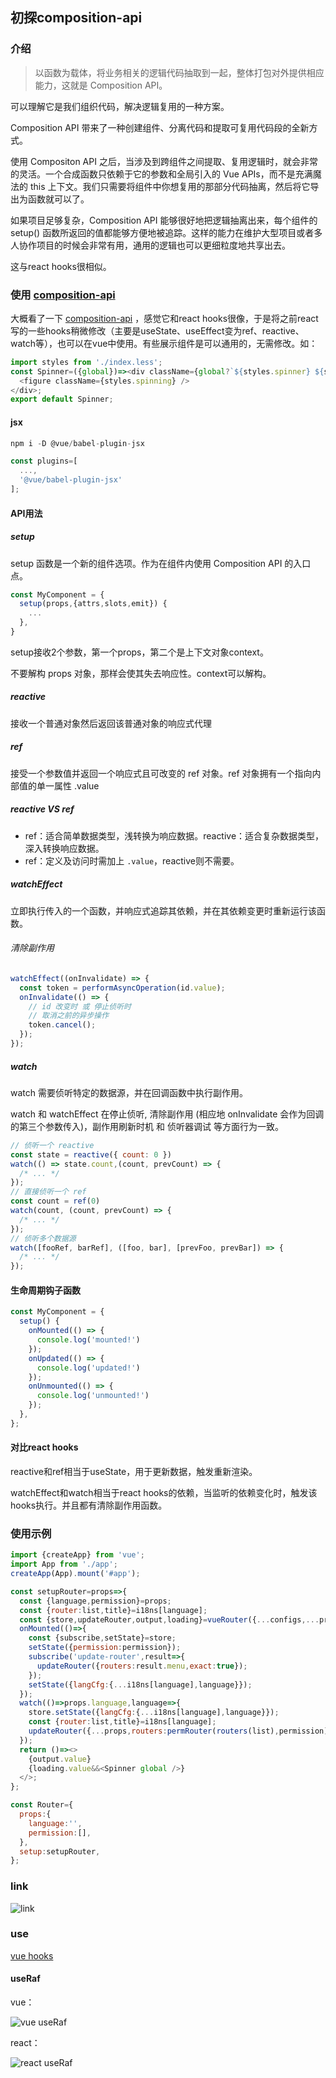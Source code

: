 ## 初探composition-api

### 介绍

> 以函数为载体，将业务相关的逻辑代码抽取到一起，整体打包对外提供相应能力，这就是 Composition API。

可以理解它是我们组织代码，解决逻辑复用的一种方案。

Composition API 带来了一种创建组件、分离代码和提取可复用代码段的全新方式。

使用 Compositon API 之后，当涉及到跨组件之间提取、复用逻辑时，就会非常的灵活。一个合成函数只依赖于它的参数和全局引入的 Vue APIs，而不是充满魔法的 this 上下文。我们只需要将组件中你想复用的那部分代码抽离，然后将它导出为函数就可以了。

如果项目足够复杂，Composition API 能够很好地把逻辑抽离出来，每个组件的 setup() 函数所返回的值都能够方便地被追踪。这样的能力在维护大型项目或者多人协作项目的时候会非常有用，通用的逻辑也可以更细粒度地共享出去。

这与react hooks很相似。

### 使用 [composition-api](https://composition-api.vuejs.org/zh/api.html)

大概看了一下 [composition-api](https://composition-api.vuejs.org/zh/api.html) ，感觉它和react hooks很像，于是将之前react写的一些hooks稍微修改（主要是useState、useEffect变为ref、reactive、watch等），也可以在vue中使用。有些展示组件是可以通用的，无需修改。如：

```js
import styles from './index.less';
const Spinner=({global})=><div className={global?`${styles.spinner} ${styles.global}`:styles.spinner}>
  <figure className={styles.spinning} />
</div>;
export default Spinner;

```

#### jsx

```js
npm i -D @vue/babel-plugin-jsx

const plugins=[
  ...,
  '@vue/babel-plugin-jsx'
];

```

#### API用法

##### setup

setup 函数是一个新的组件选项。作为在组件内使用 Composition API 的入口点。

```js
const MyComponent = {
  setup(props,{attrs,slots,emit}) {
    ...
  },
}

```
setup接收2个参数，第一个props，第二个是上下文对象context。

不要解构 props 对象，那样会使其失去响应性。context可以解构。

##### reactive

接收一个普通对象然后返回该普通对象的响应式代理

##### ref

接受一个参数值并返回一个响应式且可改变的 ref 对象。ref 对象拥有一个指向内部值的单一属性 .value

##### reactive VS ref

- ref：适合简单数据类型，浅转换为响应数据。reactive：适合复杂数据类型，深入转换响应数据。
- ref：定义及访问时需加上 `.value`，reactive则不需要。

##### watchEffect

立即执行传入的一个函数，并响应式追踪其依赖，并在其依赖变更时重新运行该函数。

###### 清除副作用

```js
watchEffect((onInvalidate) => {
  const token = performAsyncOperation(id.value);
  onInvalidate(() => {
    // id 改变时 或 停止侦听时
    // 取消之前的异步操作
    token.cancel();
  });
});

```
##### watch

watch 需要侦听特定的数据源，并在回调函数中执行副作用。

watch 和 watchEffect 在停止侦听, 清除副作用 (相应地 onInvalidate 会作为回调的第三个参数传入)，副作用刷新时机 和 侦听器调试 等方面行为一致。

```js
// 侦听一个 reactive
const state = reactive({ count: 0 })
watch(() => state.count,(count, prevCount) => {
  /* ... */
});
// 直接侦听一个 ref
const count = ref(0)
watch(count, (count, prevCount) => {
  /* ... */
});
// 侦听多个数据源
watch([fooRef, barRef], ([foo, bar], [prevFoo, prevBar]) => {
  /* ... */
});

```
#### 生命周期钩子函数

```js
const MyComponent = {
  setup() {
    onMounted(() => {
      console.log('mounted!')
    });
    onUpdated(() => {
      console.log('updated!')
    });
    onUnmounted(() => {
      console.log('unmounted!')
    });
  },
};

```

#### 对比react hooks

reactive和ref相当于useState，用于更新数据，触发重新渲染。

watchEffect和watch相当于react hooks的依赖，当监听的依赖变化时，触发该hooks执行。并且都有清除副作用函数。

### 使用示例

```js
import {createApp} from 'vue';
import App from './app';
createApp(App).mount('#app');

```

```js
const setupRouter=props=>{
  const {language,permission}=props;
  const {router:list,title}=i18ns[language];
  const {store,updateRouter,output,loading}=vueRouter({...configs,...props,routers:permRouter(routers(list),permission),title});
  onMounted(()=>{
    const {subscribe,setState}=store;
    setState({permission:permission});
    subscribe('update-router',result=>{
      updateRouter({routers:result.menu,exact:true});
    });
    setState({langCfg:{...i18ns[language],language}});
  });
  watch(()=>props.language,language=>{
    store.setState({langCfg:{...i18ns[language],language}});
    const {router:list,title}=i18ns[language];
    updateRouter({...props,routers:permRouter(routers(list),permission),title});
  });
  return ()=><>
    {output.value}
    {loading.value&&<Spinner global />}
  </>;
};

const Router={
  props:{
    language:'',
    permission:[],
  },
  setup:setupRouter,
};

```

### link

![link](./link.png)

### use

[vue hooks](./vue-hooks.md)

#### useRaf

vue：

![vue useRaf](./useRaf.png)

react：

![react useRaf](./useRaf1.png)
























